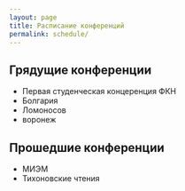 ```yaml
---
layout: page
title: Расписание конференций
permalink: schedule/
---
```


## Грядущие конференции

+ Первая студенческая концеренция ФКН
+ Болгария
+ Ломоносов
+ воронеж

## Прошедшие конференции

+ МИЭМ
+ Тихоновские чтения

